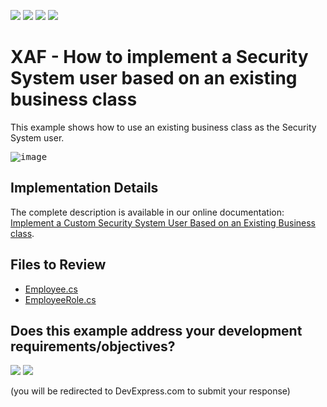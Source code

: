 <!-- default badges list -->
![](https://img.shields.io/endpoint?url=https://codecentral.devexpress.com/api/v1/VersionRange/128591142/24.2.1%2B)
[![](https://img.shields.io/badge/Open_in_DevExpress_Support_Center-FF7200?style=flat-square&logo=DevExpress&logoColor=white)](https://supportcenter.devexpress.com/ticket/details/E4160)
[![](https://img.shields.io/badge/📖_How_to_use_DevExpress_Examples-e9f6fc?style=flat-square)](https://docs.devexpress.com/GeneralInformation/403183)
[![](https://img.shields.io/badge/💬_Leave_Feedback-feecdd?style=flat-square)](#does-this-example-address-your-development-requirementsobjectives)
<!-- default badges end -->
# XAF - How to implement a Security System user based on an existing business class 

This example shows how to use an existing business class as the Security System user.

<kbd>![image](https://github.com/DevExpress-Examples/XAF_how-to-implement-a-security-system-user-based-on-an-existing-business-class-e4160/assets/14300209/46433609-9e07-4d75-bd99-823eff5300e6)</kbd>

## Implementation Details

The complete description is available in our online documentation: [Implement a Custom Security System User Based on an Existing Business class](https://docs.devexpress.com/eXpressAppFramework/113452/data-security-and-safety/security-system/task-based-help/implement-a-custom-security-system-user-based-on-an-existing-business-class).

## Files to Review

* [Employee.cs](CS/EF/SecurityUserEF/SecurityUserEF.Module/BusinessObjects/Employee.cs)
* [EmployeeRole.cs](CS/EF/SecurityUserEF/SecurityUserEF.Module/BusinessObjects/EmployeeRole.cs)
<!-- feedback -->
## Does this example address your development requirements/objectives?

[<img src="https://www.devexpress.com/support/examples/i/yes-button.svg"/>](https://www.devexpress.com/support/examples/survey.xml?utm_source=github&utm_campaign=xaf-how-to-implement-a-security-system-user-based-on-an-existing-business-class&~~~was_helpful=yes) [<img src="https://www.devexpress.com/support/examples/i/no-button.svg"/>](https://www.devexpress.com/support/examples/survey.xml?utm_source=github&utm_campaign=xaf-how-to-implement-a-security-system-user-based-on-an-existing-business-class&~~~was_helpful=no)

(you will be redirected to DevExpress.com to submit your response)
<!-- feedback end -->
